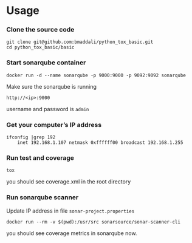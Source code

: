 # Usage

### Clone the source code
```
git clone git@github.com:bmaddali/python_tox_basic.git
cd python_tox_basic/basic
```

### Start sonarqube container
```
docker run -d --name sonarqube -p 9000:9000 -p 9092:9092 sonarqube
```

Make sure the sonarqube is running

`http://<ip>:9000`

username and password is `admin`

### Get your computer’s IP address

```
ifconfig |grep 192 
	inet 192.168.1.107 netmask 0xffffff00 broadcast 192.168.1.255
```

### Run test and coverage 
```
tox
```
you should see coverage.xml in the root directory


### Run sonarqube scanner

Update IP address in file `sonar-project.properties`
```
docker run --rm -v $(pwd):/usr/src sonarsource/sonar-scanner-cli
```
you should see coverage metrics in sonarqube now.
